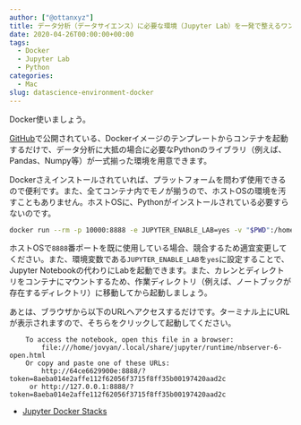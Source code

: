 ```yaml
---
author: ["@ottanxyz"]
title: データ分析（データサイエンス）に必要な環境（Jupyter Lab）を一発で整えるワンライナー
date: 2020-04-26T00:00:00+00:00
tags:
  - Docker
  - Jupyter Lab
  - Python
categories:
  - Mac
slug: datascience-environment-docker
---
```

Docker使いましょう。

[GitHub](https://github.com/jupyter/docker-stacks)で公開されている、Dockerイメージのテンプレートからコンテナを起動するだけで、データ分析に大抵の場合に必要なPythonのライブラリ（例えば、Pandas、Numpy等）が一式揃った環境を用意できます。

Dockerさえインストールされていれば、プラットフォームを問わず使用できるので便利です。また、全てコンテナ内でモノが揃うので、ホストOSの環境を汚すこともありません。ホストOSに、Pythonがインストールされている必要すらないのです。

```zsh
docker run --rm -p 10000:8888 -e JUPYTER_ENABLE_LAB=yes -v "$PWD":/home/jovyan/work jupyter/datascience-notebook:9b06df75e445
```

ホストOSで`8888`番ポートを既に使用している場合、競合するため適宜変更してください。また、環境変数である`JUPYTER_ENABLE_LAB`を`yes`に設定することで、Jupyter Notebookの代わりにLabを起動できます。また、カレンとディレクトリをコンテナにマウントするため、作業ディレクトリ（例えば、ノートブックが存在するディレクトリ）に移動してから起動しましょう。

あとは、ブラウザから以下のURLへアクセスするだけです。ターミナル上にURLが表示されますので、そちらをクリックして起動してください。

```text
    To access the notebook, open this file in a browser:
        file:///home/jovyan/.local/share/jupyter/runtime/nbserver-6-open.html
    Or copy and paste one of these URLs:
        http://64ce6629900e:8888/?token=8aeba014e2affe112f62056f3715f8ff35b00197420aad2c
     or http://127.0.0.1:8888/?token=8aeba014e2affe112f62056f3715f8ff35b00197420aad2c
```

- [Jupyter Docker Stacks
](https://github.com/jupyter/docker-stacks)
